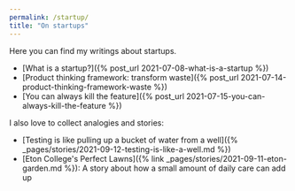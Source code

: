 ```yaml
---
permalink: /startup/
title: "On startups"
---
```


Here you can find my writings about startups.

- [What is a startup?]({% post_url 2021-07-08-what-is-a-startup %})
- [Product thinking framework: transform waste]({% post_url 2021-07-14-product-thinking-framework-waste %})
- [You can always kill the feature]({% post_url 2021-07-15-you-can-always-kill-the-feature %})

I also love to collect analogies and stories:

- [Testing is like pulling up a bucket of water from a well]({% _pages/stories/2021-09-12-testing-is-like-a-well.md %})
- [Eton College's Perfect Lawns]({% link _pages/stories/2021-09-11-eton-garden.md %}): A story about how a small amount of daily care can add up